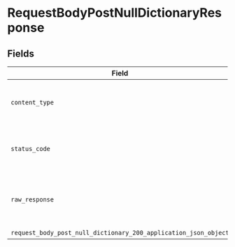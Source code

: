 # RequestBodyPostNullDictionaryResponse


## Fields

| Field                                                                                                                                                  | Type                                                                                                                                                   | Required                                                                                                                                               | Description                                                                                                                                            |
| ------------------------------------------------------------------------------------------------------------------------------------------------------ | ------------------------------------------------------------------------------------------------------------------------------------------------------ | ------------------------------------------------------------------------------------------------------------------------------------------------------ | ------------------------------------------------------------------------------------------------------------------------------------------------------ |
| `content_type`                                                                                                                                         | *Optional[str]*                                                                                                                                        | :heavy_check_mark:                                                                                                                                     | HTTP response content type for this operation                                                                                                          |
| `status_code`                                                                                                                                          | *Optional[int]*                                                                                                                                        | :heavy_check_mark:                                                                                                                                     | HTTP response status code for this operation                                                                                                           |
| `raw_response`                                                                                                                                         | [requests.Response](https://requests.readthedocs.io/en/latest/api/#requests.Response)                                                                  | :heavy_minus_sign:                                                                                                                                     | Raw HTTP response; suitable for custom response parsing                                                                                                |
| `request_body_post_null_dictionary_200_application_json_object`                                                                                        | [Optional[operations.RequestBodyPostNullDictionary200ApplicationJSON]](undefined/models/operations/requestbodypostnulldictionary200applicationjson.md) | :heavy_minus_sign:                                                                                                                                     | OK                                                                                                                                                     |
